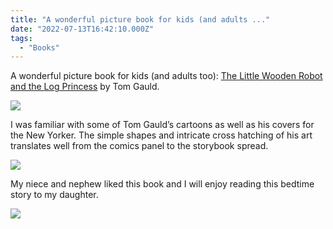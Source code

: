 ```yaml
---
title: "A wonderful picture book for kids (and adults ..."
date: "2022-07-13T16:42:10.000Z"
tags: 
  - "Books"
---
```


A wonderful picture book for kids (and adults too): [The Little Wooden Robot and the Log Princess](https://bookshop.org/a/21729/9780823446988) by Tom Gauld.

![](/img/note-images/0341b454e8.jpg)

I was familiar with some of Tom Gauld’s cartoons as well as his covers for the New Yorker. The simple shapes and intricate cross hatching of his art translates well from the comics panel to the storybook spread.

![](/img/note-images/1203cb6761.jpg)

My niece and nephew liked this book and I will enjoy reading this bedtime story to my daughter.

![](/img/note-images/a1ef4fcb20.jpg)
